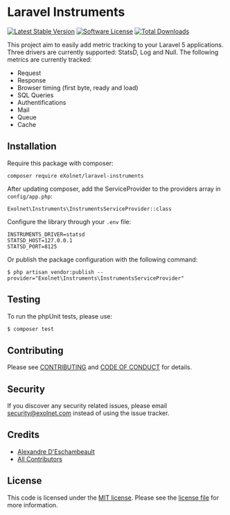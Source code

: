 # Laravel Instruments

[![Latest Stable Version](https://poser.pugx.org/eXolnet/laravel-instruments/v/stable?format=flat-square)](https://packagist.org/packages/eXolnet/laravel-instruments)
[![Software License](https://img.shields.io/badge/license-MIT-brightgreen.svg?style=flat-square)](LICENSE.md)
[![Total Downloads](https://img.shields.io/packagist/dt/eXolnet/laravel-instruments.svg?style=flat-square)](https://packagist.org/packages/eXolnet/laravel-instruments)

This project aim to easily add metric tracking to your Laravel 5 applications. Three drivers are currently supported: StatsD, Log and Null. The following metrics are currently tracked:

* Request
* Response
* Browser timing (first byte, ready and load)
* SQL Queries
* Authentifications
* Mail
* Queue
* Cache

## Installation

Require this package with composer:

```
composer require eXolnet/laravel-instruments
```

After updating composer, add the ServiceProvider to the providers array in `config/app.php`:

```
Exolnet\Instruments\InstrumentsServiceProvider::class
```

Configure the library through your `.env` file:

```
INSTRUMENTS_DRIVER=statsd
STATSD_HOST=127.0.0.1
STATSD_PORT=8125
```

Or publish the package configuration with the following command:

```
$ php artisan vendor:publish --provider="Exolnet\Instruments\InstrumentsServiceProvider"
```


## Testing

To run the phpUnit tests, please use:

``` bash
$ composer test
```

## Contributing

Please see [CONTRIBUTING](CONTRIBUTING.md) and [CODE OF CONDUCT](CODE_OF_CONDUCT.md) for details.

## Security

If you discover any security related issues, please email security@exolnet.com instead of using the issue tracker.

## Credits

- [Alexandre D'Eschambeault](https://github.com/xel1045)
- [All Contributors](../../contributors)

## License

This code is licensed under the [MIT license](http://choosealicense.com/licenses/mit/). Please see the [license file](LICENSE) for more information.
